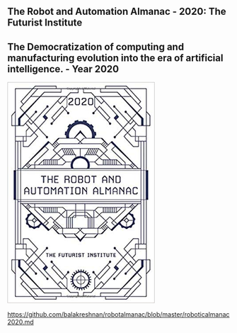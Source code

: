 ## The Robot and Automation Almanac - 2020: The Futurist Institute

## The Democratization of computing and manufacturing evolution into the era of artificial intelligence. - Year 2020

![alt text](https://github.com/balakreshnan/robotalmanac/blob/master/therobotandautomationalmanac.jpg "Book Cover")

https://github.com/balakreshnan/robotalmanac/blob/master/roboticalmanac2020.md

